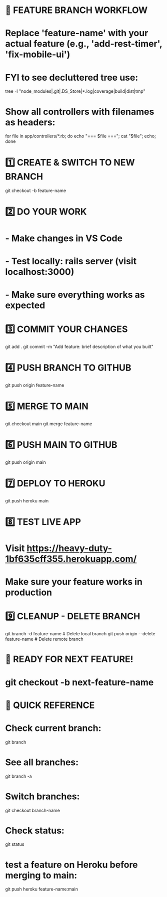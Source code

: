 
# 🚀 FEATURE BRANCH WORKFLOW
# Replace 'feature-name' with your actual feature (e.g., 'add-rest-timer', 'fix-mobile-ui')


# FYI to see decluttered tree use:
tree -I "node_modules|.git|.DS_Store|*.log|coverage|build|dist|tmp"
# Show all controllers with filenames as headers:
for file in app/controllers/*.rb; do echo "=== $file ==="; cat "$file"; echo; done

# 1️⃣ CREATE & SWITCH TO NEW BRANCH
git checkout -b feature-name

# 2️⃣ DO YOUR WORK
# - Make changes in VS Code
# - Test locally: rails server (visit localhost:3000)
# - Make sure everything works as expected

# 3️⃣ COMMIT YOUR CHANGES
git add .
git commit -m "Add feature: brief description of what you built"

# 4️⃣ PUSH BRANCH TO GITHUB
git push origin feature-name

# 5️⃣ MERGE TO MAIN
git checkout main
git merge feature-name

# 6️⃣ PUSH MAIN TO GITHUB
git push origin main

# 7️⃣ DEPLOY TO HEROKU
git push heroku main

# 8️⃣ TEST LIVE APP
# Visit https://heavy-duty-1bf635cff355.herokuapp.com/
# Make sure your feature works in production

# 9️⃣ CLEANUP - DELETE BRANCH
git branch -d feature-name                    # Delete local branch
git push origin --delete feature-name        # Delete remote branch

# 🔄 READY FOR NEXT FEATURE!
# git checkout -b next-feature-name

# 📝 QUICK REFERENCE
# Check current branch:
git branch
# See all branches:
git branch -a
# Switch branches:
git checkout branch-name
# Check status:
git status
# test a feature on Heroku before merging to main:
git push heroku feature-name:main

